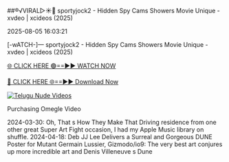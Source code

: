 ##®️√VIRAL▷☀️👄    sportyjock2 - Hidden Spy Cams Showers Movie Unique - xvdeo &#124; xcideos (2025)

2025-08-05 16:03:21



[-wATCH-]—    sportyjock2 - Hidden Spy Cams Showers Movie Unique - xvdeo &#124; xcideos (2025)

[🌐 CLICK HERE 🟢==►► WATCH NOW](https://www.youtucams.com/tracking/githubcom)

[🔴 CLICK HERE 🌐==►► Download Now](https://www.youtucams.com/tracking/githubcom)

[![Telugu Nude Videos](https://i.imgur.com/dJHk4Zq.gif)](https://www.youtucams.com/tracking/githubcom)



Purchasing Omegle Video

2024-03-30: Oh, That s How They Make That Driving residence from one other great Super Art Fight occasion, I had my Apple Music library on shuffle. 2024-04-18: Deb JJ Lee Delivers a Surreal and Gorgeous DUNE Poster for Mutant Germain Lussier, Gizmodo/io9: The very best art conjures up more incredible art and Denis Villeneuve s Dune 